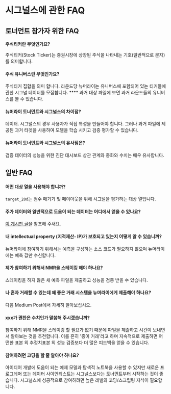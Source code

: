 # 시그널스에 관한 FAQ

## 토너먼트 참가자 위한 FAQ

**주식티커란 무엇인가요?**

주식티커(Stock Ticker)는 증권시장에 상장된 주식을 나타내는 기호(일반적으로 문자)를 의미합니다.

#### 주식 유니버스란 무엇인가요?

주식티커 집합을 의미 합니다. 라운드당 뉴머라이는 유니버스에 포함되어 있는 티커들에 관한 시그널 데이터를 모집합니다. **** 과거 대상 파일에 보면 과거 라운드들의 유니버스를 볼 수 있습니다.

#### 뉴머라이 토너먼트와 시그널스의 차이점?

데이터. 시그널스의 경우 사용자가 직접 특성을 만들어야 합니다. 그러나 과거 파일에 제공된 과거 타겟을 사용하여 모델을 학습 시키고 검증 평가할 수 있습니다.

#### 뉴머라이 토너먼트와 시그널스의 유사점은?

검증 데이터의 성능을 위한 진단 대시보드  상관 관계와 중화와 수치는 매우 유사합니다.

## **일반 FAQ**

#### **어떤 대상 열을 사용해야 합니까?**

`target_20d`는 점수 매기기 및 페이아웃을 위해 시그널을 평가하는 대상 열입니다.

#### **주가 데이터와 일반적으로 도움이 되는 데이터는 어디에서 얻을 수 있나요?**

[이 계시판 글](https://forum.numer.ai/t/free-or-cheap-data-and-tools-for-numerai-signals/350/8)을 참조해 주새요.

#### 내 intellectual property (지적재산- IP)가 보호되고 있는지 어떻게 알 수 있습니까?

뉴머라이에 참여하기 위해서는 예측을 구성하는 소스 코드가 필요하지 않으며 뉴머라이에는 예측 값만 수신합니다.

#### 제가 참여하기 위해서 NMR을 스테이킹 해야 하나요?

스테이킹을 하지 않은 채 예측 파일을 제출하고 성능을 검증 받을 수 있습니다.

#### 나 혼자 거래할 수 있는데 왜 좋은 거래 시스템을 뉴머라이에게 제출해야 하나요?

다음 Medium Post에서 자세히 알아보십시오.

#### xxx가 괜찬은 수치인가 말씀해 주시겠습니까?

참여하기 위해 NMR을 스테이킹 할 필요가 없기 때문에 파일을 제출하고 시간이 보내면서 알아보는 것을 추천합니다. 이를 흔히 '종이 거래'라고 하며 지속적으로 제출하면 어떤한 표본 외 추정치표본 외 성능 검증보다 더 많은 피드백을 얻을 수 있습니다.

#### 참여하려면 코딩을 할 줄 알아야 하나요?

아이디어 개발에 도움이 되는 예제 모델과 탐색적 노트북을 사용할 수 있지만 새로운 프로그레머 또는 데이터 사이언티스트는 시그널스보다는 토너먼트부터 시작하는 것이 좋습니다. 시그널스에 성공적으로 참여하려면 높은 레벨의 코딩/스크립팅 지식이 필요합니다.

